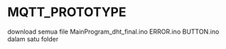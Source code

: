 # MQTT_PROTOTYPE
download semua file MainProgram_dht_final.ino ERROR.ino BUTTON.ino dalam satu folder
